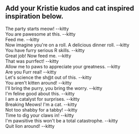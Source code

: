 ## Add your Kristie kudos and cat inspired inspiration below.


The party starts meow! --kitty  
You are pawesome at this. --kitty  
Feed me. --kitty  
Now imagine you're on a roll. A delicious dinner roll. --kitty  
You have furry serious R skills. --kitty  
Great job! Now feed me. --kitty  
That was purrfect! --kitty  
Allow me to paws to appreciate your greatness. --kitty          
Are you Furr real! --kitty  
Let's science the sh@t out of this. --kitty  
You aren't kitten around! --kitty  
I'll bring the purry, you bring the worry. --kitty  
I'm feline good about this. --kitty  
I am a catalyst for surprises. --kitty  
Breaking Meows! I'm a cat. --kitty  
Not too shabby for a tabby! --kitty  
Time to dig your claws in! --kitty   
I'm pawsitive this won't be a total catastrophe. --kitty   
Quit lion around! --kitty

